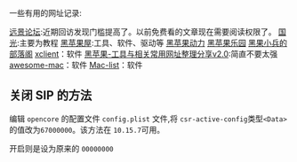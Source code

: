 一些有用的网址记录:

[远景论坛](https://bbs.pcbeta.com/):近期回访发现门槛提高了。以前免费看的文章现在需要阅读权限了。
[国光](https://apple.sqlsec.com/):主要为教程
[黑苹果屋](https://imacos.top):工具、软件、驱动等
[黑苹果动力](https://www.mfpud.com/)
[黑苹果乐园](https://mackext.com/)
[黑果小兵的部落阁](https://blog.daliansky.net/)
[xclient](https://xclient.info/)：软件
[黑苹果-工具与相关常用网址整理分享v2.0](https://bbs.pcbeta.com/viewthread-1957443-1-1.html):简直不要太强
[awesome-mac](https://github.com/jaywcjlove/awesome-mac/blob/master/README-zh.md)：软件
[Mac-list](https://github.com/qianguyihao/Mac-list)：软件

## 关闭 SIP 的方法
编辑 `opencore` 的配置文件 `config.plist` 文件,将 `csr-active-config`类型`<Data>`的值改为`67000000`。该方法在 `10.15.7`可用。

开启则是设为原来的 `00000000`